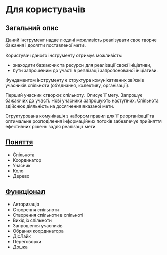 # Для користувачів

## Загальний опис
Даний інструмент надає людині можливість реалізувати своє творче бажання і досягти поставленої мети.

Користувач даного інструменту отримує можливість:
- знаходити бажаючих та ресурси для реалізації своєї ініціативи,
- бути запрошеним до участі в реалізації запропонованої ініціативи.

Фундаментом інструменту є структура комунікативних зв’язків учасників спільноти (об’єднання, колективу, організації).

Перший учасник створює спільноту. Описує її мету. Запрошує бажаючих до участі. Нові учасники запрошують наступних. Спільнота здійснює діяльність на досягнення вказаної мети.

Структурована комунікація з набором правил для її реорганізації та оптимальне розподілення інформаційних потоків забезпечує прийняття ефективних рішень задля реалізації мети.

## [Поняття](docs/users/index.md)

- Спільнота
- Координатор
- Учасник
- Коло
- Дерево

## [Функціонал](docs/users/index.md)

- Авторизація
- Створення спільноти
- Створення спільноти в спільноті
- Вихід із спільноти
- Запрошення учасників
- Обрання координатора
- ДісЛайк
- Переговорки
- Дошка
